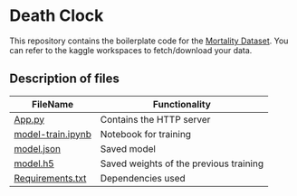 # Death Clock

This repository contains the boilerplate code for the [Mortality Dataset](https://www.kaggle.com/datasets/rajanand/mortality). You can refer to the kaggle workspaces to fetch/download your data.


## Description of files
|FileName| Functionality|
| --- |---|
|[App.py](https://github.com/Deceptrax123/gdsc-wow-hackathon/blob/master/app.py) | Contains the HTTP server |
| [model-train.ipynb](https://github.com/Deceptrax123/gdsc-wow-hackathon/blob/master/model_train.ipynb)| Notebook for training|
|[model.json](https://github.com/Deceptrax123/gdsc-wow-hackathon/blob/master/model.json) | Saved model|
|[model.h5](https://github.com/Deceptrax123/gdsc-wow-hackathon/blob/master/model.h5) | Saved weights of the previous training|
|[Requirements.txt](https://github.com/Deceptrax123/gdsc-wow-hackathon/blob/master/Requirements.txt)|Dependencies used| 
